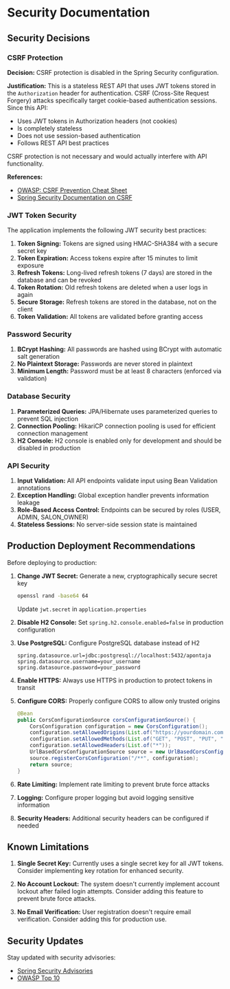 # Security Documentation

## Security Decisions

### CSRF Protection

**Decision:** CSRF protection is disabled in the Spring Security configuration.

**Justification:** This is a stateless REST API that uses JWT tokens stored in the `Authorization` header for authentication. CSRF (Cross-Site Request Forgery) attacks specifically target cookie-based authentication sessions. Since this API:
- Uses JWT tokens in Authorization headers (not cookies)
- Is completely stateless
- Does not use session-based authentication
- Follows REST API best practices

CSRF protection is not necessary and would actually interfere with API functionality.

**References:**
- [OWASP: CSRF Prevention Cheat Sheet](https://cheatsheetseries.owasp.org/cheatsheets/Cross-Site_Request_Forgery_Prevention_Cheat_Sheet.html)
- [Spring Security Documentation on CSRF](https://docs.spring.io/spring-security/reference/features/exploits/csrf.html)

### JWT Token Security

The application implements the following JWT security best practices:

1. **Token Signing:** Tokens are signed using HMAC-SHA384 with a secure secret key
2. **Token Expiration:** Access tokens expire after 15 minutes to limit exposure
3. **Refresh Tokens:** Long-lived refresh tokens (7 days) are stored in the database and can be revoked
4. **Token Rotation:** Old refresh tokens are deleted when a user logs in again
5. **Secure Storage:** Refresh tokens are stored in the database, not on the client
6. **Token Validation:** All tokens are validated before granting access

### Password Security

1. **BCrypt Hashing:** All passwords are hashed using BCrypt with automatic salt generation
2. **No Plaintext Storage:** Passwords are never stored in plaintext
3. **Minimum Length:** Password must be at least 8 characters (enforced via validation)

### Database Security

1. **Parameterized Queries:** JPA/Hibernate uses parameterized queries to prevent SQL injection
2. **Connection Pooling:** HikariCP connection pooling is used for efficient connection management
3. **H2 Console:** H2 console is enabled only for development and should be disabled in production

### API Security

1. **Input Validation:** All API endpoints validate input using Bean Validation annotations
2. **Exception Handling:** Global exception handler prevents information leakage
3. **Role-Based Access Control:** Endpoints can be secured by roles (USER, ADMIN, SALON_OWNER)
4. **Stateless Sessions:** No server-side session state is maintained

## Production Deployment Recommendations

Before deploying to production:

1. **Change JWT Secret:** Generate a new, cryptographically secure secret key
   ```bash
   openssl rand -base64 64
   ```
   Update `jwt.secret` in `application.properties`

2. **Disable H2 Console:** Set `spring.h2.console.enabled=false` in production configuration

3. **Use PostgreSQL:** Configure PostgreSQL database instead of H2
   ```properties
   spring.datasource.url=jdbc:postgresql://localhost:5432/apontaja
   spring.datasource.username=your_username
   spring.datasource.password=your_password
   ```

4. **Enable HTTPS:** Always use HTTPS in production to protect tokens in transit

5. **Configure CORS:** Properly configure CORS to allow only trusted origins
   ```java
   @Bean
   public CorsConfigurationSource corsConfigurationSource() {
       CorsConfiguration configuration = new CorsConfiguration();
       configuration.setAllowedOrigins(List.of("https://yourdomain.com"));
       configuration.setAllowedMethods(List.of("GET", "POST", "PUT", "DELETE"));
       configuration.setAllowedHeaders(List.of("*"));
       UrlBasedCorsConfigurationSource source = new UrlBasedCorsConfigurationSource();
       source.registerCorsConfiguration("/**", configuration);
       return source;
   }
   ```

6. **Rate Limiting:** Implement rate limiting to prevent brute force attacks

7. **Logging:** Configure proper logging but avoid logging sensitive information

8. **Security Headers:** Additional security headers can be configured if needed

## Known Limitations

1. **Single Secret Key:** Currently uses a single secret key for all JWT tokens. Consider implementing key rotation for enhanced security.

2. **No Account Lockout:** The system doesn't currently implement account lockout after failed login attempts. Consider adding this feature to prevent brute force attacks.

3. **No Email Verification:** User registration doesn't require email verification. Consider adding this for production use.

## Security Updates

Stay updated with security advisories:
- [Spring Security Advisories](https://spring.io/security/)
- [OWASP Top 10](https://owasp.org/www-project-top-ten/)
